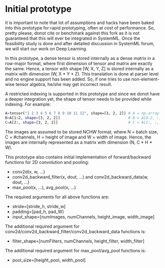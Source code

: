 # Initial prototype

It is important to note that lot of assumptions and hacks have been baked into this prototype for rapid prototyping, often at cost of performance. So, pretty please, donot cite or benchmark against this fork as it is not guaranteed that this will ever be integrated in SystemML. Once the feasibility study is done and after detailed discussion in SystemML forum, we will start our work on Deep Learning.

In this prototype, a dense tensor is stored internally as a dense matrix in a row-major format, where first dimension of tensor and matrix are exactly the same. Hence, a tensor with shape [W, X, Y, Z]  is stored internally as a matrix with dimension (W, X * Y * Z). This translation is done at parser level and no engine support has been added. So, if one tries to use non-element-wise tensor algebra, he/she may get incorrect result.

A restricted indexing is supported in this prototype and since we donot have a deeper integration yet, the shape of tensor needs to be provided while indexing. For example:
```sh
A=tensor("1 2 3 4 5 6 7 8 9 10 11 12", shape=[3, 2, 2]) # A = np.array([1, 2, 3, 4, 5, 6, 7, 8, 9, 10, 11, 12]).reshape((3, 2, 2))
B=A[1:2, shape=[3, 2, 2]] 								# B = A[0:2, :, :]
C=A[2:, shape=[3, 2, 2]]								# C = A[1:, :,:][0:1, :,:]
```

The images are assumed to be stored NCHW format, where N = batch size, C = #channels, H = height of image and W = width of image. Hence, the images are internally represented as a matrix with dimension (N, C * H * W).

This prototype also contains initial implementation of forward/backward functions for 2D convolution and pooling:
* conv2d(x, w, ...)
* conv2d_backward_filter(x, dout, ...) and conv2d_backward_data(w, dout, ...)
* max_pool(x, ...), avg_pool(x, ...)

The required arguments for all above functions are:
* stride=[stride_h, stride_w]
* padding=[pad_h, pad_W]
* input_shape=[numImages, numChannels, height_image, width_image]

The additional required argument for conv2d/conv2d_backward_filter/conv2d_backward_data functions is:
* filter_shape=[numFilters, numChannels, height_filter, width_filter]

The additional required argument for max_pool/avg_pool functions is:
* pool_size=[height_pool, width_pool]